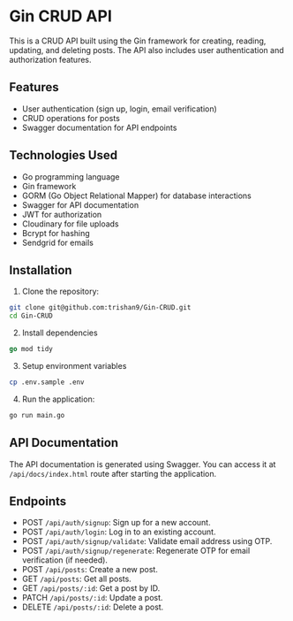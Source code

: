 # Gin CRUD API

This is a CRUD API built using the Gin framework for creating, reading, updating, and deleting posts. The API also includes user authentication and authorization features.

## Features

- User authentication (sign up, login, email verification)
- CRUD operations for posts
- Swagger documentation for API endpoints

## Technologies Used

- Go programming language
- Gin framework
- GORM (Go Object Relational Mapper) for database interactions
- Swagger for API documentation
- JWT for authorization
- Cloudinary for file uploads
- Bcrypt for hashing
- Sendgrid for emails

## Installation

1. Clone the repository:

```bash
git clone git@github.com:trishan9/Gin-CRUD.git
cd Gin-CRUD
```

2. Install dependencies

```go
go mod tidy
```

3. Setup environment variables

```bash
cp .env.sample .env
```

4. Run the application:

```bash
go run main.go
```

## API Documentation

The API documentation is generated using Swagger. You can access it at `/api/docs/index.html` route after starting the application.

## Endpoints

- POST `/api/auth/signup`: Sign up for a new account.
- POST `/api/auth/login`: Log in to an existing account.
- POST `/api/auth/signup/validate`: Validate email address using OTP.
- POST `/api/auth/signup/regenerate`: Regenerate OTP for email verification (if needed).
- POST `/api/posts`: Create a new post.
- GET `/api/posts`: Get all posts.
- GET `/api/posts/:id`: Get a post by ID.
- PATCH `/api/posts/:id`: Update a post.
- DELETE `/api/posts/:id`: Delete a post.
